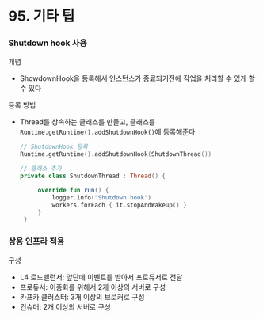 # 95. 기타 팁
### Shutdown hook 사용
개념
- ShowdownHook을 등록해서 인스턴스가 종료되기전에 작업을 처리할 수 있게 할 수 있다

등록 방법
- Thread를 상속하는 클래스를 만들고, 클래스를 `Runtime.getRuntime().addShutdownHook()`에 등록해준다
   ```kotlin
   // ShutdownHook 등록
   Runtime.getRuntime().addShutdownHook(ShutdownThread())

   // 클래스 추가
   private class ShutdownThread : Thread() {

        override fun run() {
            logger.info("Shutdown hook")
            workers.forEach { it.stopAndWakeup() }
        }
    }
   ```

### 상용 인프라 적용
구성
- L4 로드밸런서: 앞단에 이벤트를 받아서 프로듀서로 전달
- 프로듀서: 이중화를 위해서 2개 이상의 서버로 구성
- 카프카 클러스터: 3개 이상의 브로커로 구성
- 컨슈머: 2개 이상의 서버로 구성

